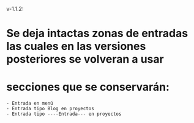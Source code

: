 v-1.1.2:

# Se deja intactas zonas de entradas las cuales en las versiones posteriores se volveran a usar

# secciones que se conservarán:

    - Entrada en menú
    - Entrada tipo Blog en proyectos
    - Entrada tipo ----Entrada--- en proyectos
